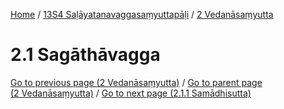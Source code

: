 
[Home](/) / [13S4 Saḷāyatanavaggasaṃyuttapāḷi](../../13S4.md) / [2 Vedanāsaṃyutta](../2.md)

# 2.1 Sagāthāvagga


[Go to previous page (2 Vedanāsaṃyutta)](../2.md) / [Go to parent page (2 Vedanāsaṃyutta)](../2.md) / [Go to next page (2.1.1 Samādhisutta)](2.1/2.1.1.md)


